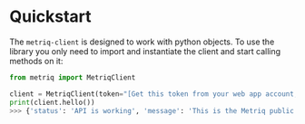 # Quickstart

The `metriq-client` is designed to work with python objects. To use the library you only need to import 
and instantiate the client and start calling methods on it:

```python
from metriq import MetriqClient

client = MetriqClient(token="[Get this token from your web app account, and replace this string with it.]")
print(client.hello())
>>> {'status': 'API is working', 'message': 'This is the Metriq public REST API.'}
```
